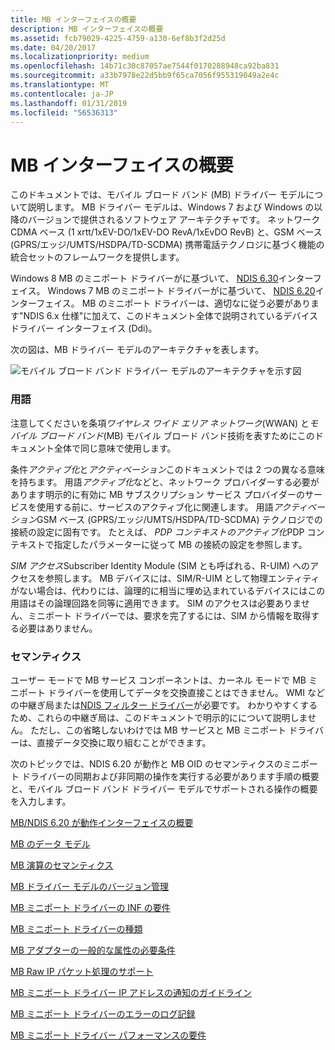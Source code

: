 ```yaml
---
title: MB インターフェイスの概要
description: MB インターフェイスの概要
ms.assetid: fcb79029-4225-4759-a130-6ef8b3f2d25d
ms.date: 04/20/2017
ms.localizationpriority: medium
ms.openlocfilehash: 14b71c30c87057ae7544f0170288948ca92ba831
ms.sourcegitcommit: a33b7978e22d5bb9f65ca7056f955319049a2e4c
ms.translationtype: MT
ms.contentlocale: ja-JP
ms.lasthandoff: 01/31/2019
ms.locfileid: "56536313"
---
```

# <a name="mb-interface-overview"></a>MB インターフェイスの概要


このドキュメントでは、モバイル ブロード バンド (MB) ドライバー モデルについて説明します。 MB ドライバー モデルは、Windows 7 および Windows の以降のバージョンで提供されるソフトウェア アーキテクチャです。 ネットワーク CDMA ベース (1 xrtt/1xEV-DO/1xEV-DO RevA/1xEvDO RevB) と、GSM ベース (GPRS/エッジ/UMTS/HSDPA/TD-SCDMA) 携帯電話テクノロジに基づく機能の統合セットのフレームワークを提供します。

Windows 8 MB のミニポート ドライバーがに基づいて、 [NDIS 6.30](introduction-to-ndis-6-30.md)インターフェイス。 Windows 7 MB のミニポート ドライバーがに基づいて、 [NDIS 6.20](introduction-to-ndis-6-20.md)インターフェイス。 MB のミニポート ドライバーは、適切なに従う必要があります"NDIS 6.x 仕様"に加えて、このドキュメント全体で説明されているデバイス ドライバー インターフェイス (Ddi)。

次の図は、MB ドライバー モデルのアーキテクチャを表します。

![モバイル ブロード バンド ドライバー モデルのアーキテクチャを示す図](images/wwanarchitecture.png)

### <a name="terminology"></a>用語

注意してくださいを条項*ワイヤレス ワイド エリア ネットワーク*(WWAN) と*モバイル ブロード バンド*(MB) モバイル ブロード バンド技術を表すためにこのドキュメント全体で同じ意味で使用します。

条件*アクティブ化*と*アクティベーション*このドキュメントでは 2 つの異なる意味を持ちます。 用語*アクティブ化*などと、ネットワーク プロバイダーする必要があります明示的に有効に MB サブスクリプション サービス プロバイダーのサービスを使用する前に、サービスのアクティブ化に関連します。 用語*アクティベーション*GSM ベース (GPRS/エッジ/UMTS/HSDPA/TD-SCDMA) テクノロジでの接続の設定に固有です。 たとえば、 *PDP コンテキストのアクティブ化*PDP コンテキストで指定したパラメーターに従って MB の接続の設定を参照します。

*SIM アクセス*Subscriber Identity Module (SIM とも呼ばれる、R-UIM) へのアクセスを参照します。 MB デバイスには、SIM/R-UIM として物理エンティティがない場合は、代わりには、論理的に相当に埋め込まれているデバイスにはこの用語はその論理回路を同等に適用できます。 SIM のアクセスは必要ありません、ミニポート ドライバーでは、要求を完了するには、SIM から情報を取得する必要はありません。

### <a name="semantics"></a>セマンティクス

ユーザー モードで MB サービス コンポーネントは、カーネル モードで MB ミニポート ドライバーを使用してデータを交換直接ことはできません。 WMI などの中継ぎ局または[NDIS フィルター ドライバー](ndis-filter-drivers2.md)が必要です。 わかりやすくするため、これらの中継ぎ局は、このドキュメントで明示的にについて説明しません。 ただし、この省略しないわけでは MB サービスと MB ミニポート ドライバーは、直接データ交換に取り組むことができます。

次のトピックでは、NDIS 6.20 が動作と MB OID のセマンティクスのミニポート ドライバーの同期および非同期の操作を実行する必要があります手順の概要と、モバイル ブロード バンド ドライバー モデルでサポートされる操作の概要を入力します。

[MB/NDIS 6.20 が動作インターフェイスの概要](mb---ndis-6-20-interfacing-overview.md)

[MB のデータ モデル](mb-data-model.md)

[MB 演算のセマンティクス](mb-operational-semantics.md)

[MB ドライバー モデルのバージョン管理](mb-driver-model-versioning.md)

[MB ミニポート ドライバーの INF の要件](mb-miniport-driver-inf-requirements.md)

[MB ミニポート ドライバーの種類](mb-miniport-driver-types.md)

[MB アダプターの一般的な属性の必要条件](mb-adapter-general-attribute-requirements.md)

[MB Raw IP パケット処理のサポート](mb-raw-ip-packet-processing-support.md)

[MB ミニポート ドライバー IP アドレスの通知のガイドライン](guidelines-for-mb-miniport-driver-ip-address-notifications.md)

[MB ミニポート ドライバーのエラーのログ記録](mb-miniport-driver-error-logging.md)

[MB ミニポート ドライバー パフォーマンスの要件](mb-miniport-driver-performance-requirements.md)

 

 





